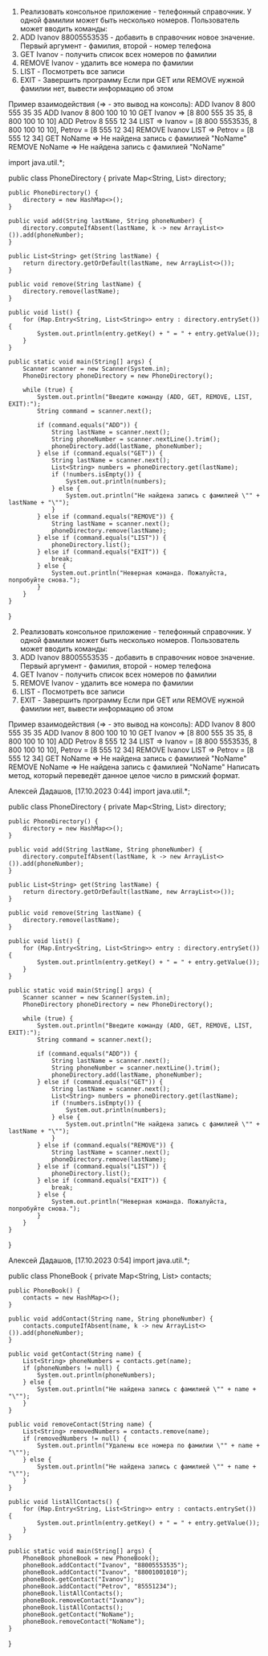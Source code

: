1. Реализовать консольное приложение - телефонный справочник.
У одной фамилии может быть несколько номеров.
Пользователь может вводить команды:
1. ADD Ivanov 88005553535 - добавить в справочник новое значение. Первый аргумент - фамилия, второй - номер телефона
2. GET Ivanov - получить список всех номеров по фамилии
3. REMOVE Ivanov - удалить все номера по фамилии
4. LIST - Посмотреть все записи
5. EXIT - Завершить программу
Если при GET или REMOVE нужной фамилии нет, вывести информацию об этом

Пример взаимодействия (=> - это вывод на консоль):
ADD Ivanov 8 800 555 35 35
ADD Ivanov 8 800 100 10 10
GET Ivanov => [8 800 555 35 35, 8 800 100 10 10]
ADD Petrov 8 555 12 34
LIST => Ivanov = [8 800 5553535, 8 800 100 10 10], Petrov = [8 555 12 34]
REMOVE Ivanov
LIST => Petrov = [8 555 12 34]
GET NoName => Не найдена запись с фамилией "NoName"
REMOVE NoName => Не найдена запись с фамилией "NoName"

import java.util.*;

public class PhoneDirectory {
    private Map<String, List<String>> directory;

    public PhoneDirectory() {
        directory = new HashMap<>();
    }

    public void add(String lastName, String phoneNumber) {
        directory.computeIfAbsent(lastName, k -> new ArrayList<>()).add(phoneNumber);
    }

    public List<String> get(String lastName) {
        return directory.getOrDefault(lastName, new ArrayList<>());
    }

    public void remove(String lastName) {
        directory.remove(lastName);
    }

    public void list() {
        for (Map.Entry<String, List<String>> entry : directory.entrySet()) {
            System.out.println(entry.getKey() + " = " + entry.getValue());
        }
    }

    public static void main(String[] args) {
        Scanner scanner = new Scanner(System.in);
        PhoneDirectory phoneDirectory = new PhoneDirectory();

        while (true) {
            System.out.println("Введите команду (ADD, GET, REMOVE, LIST, EXIT):");
            String command = scanner.next();

            if (command.equals("ADD")) {
                String lastName = scanner.next();
                String phoneNumber = scanner.nextLine().trim();
                phoneDirectory.add(lastName, phoneNumber);
            } else if (command.equals("GET")) {
                String lastName = scanner.next();
                List<String> numbers = phoneDirectory.get(lastName);
                if (!numbers.isEmpty()) {
                    System.out.println(numbers);
                } else {
                    System.out.println("Не найдена запись с фамилией \"" + lastName + "\"");
                }
            } else if (command.equals("REMOVE")) {
                String lastName = scanner.next();
                phoneDirectory.remove(lastName);
            } else if (command.equals("LIST")) {
                phoneDirectory.list();
            } else if (command.equals("EXIT")) {
                break;
            } else {
                System.out.println("Неверная команда. Пожалуйста, попробуйте снова.");
            }
        }
    }
}

2. Реализовать консольное приложение - телефонный справочник.
У одной фамилии может быть несколько номеров.
Пользователь может вводить команды:
1. ADD Ivanov 88005553535 - добавить в справочник новое значение. Первый аргумент - фамилия, второй - номер телефона
2. GET Ivanov - получить список всех номеров по фамилии
3. REMOVE Ivanov - удалить все номера по фамилии
4. LIST - Посмотреть все записи
5. EXIT - Завершить программу
Если при GET или REMOVE нужной фамилии нет, вывести информацию об этом

Пример взаимодействия (=> - это вывод на консоль):
ADD Ivanov 8 800 555 35 35
ADD Ivanov 8 800 100 10 10
GET Ivanov => [8 800 555 35 35, 8 800 100 10 10]
ADD Petrov 8 555 12 34
LIST => Ivanov = [8 800 5553535, 8 800 100 10 10], Petrov = [8 555 12 34]
REMOVE Ivanov
LIST => Petrov = [8 555 12 34]
GET NoName => Не найдена запись с фамилией "NoName"
REMOVE NoName => Не найдена запись с фамилией "NoName"
Написать метод, который переведёт данное целое число в римский формат.

Алексей Дадашов, [17.10.2023 0:44]
import java.util.*;

public class PhoneDirectory {
    private Map<String, List<String>> directory;

    public PhoneDirectory() {
        directory = new HashMap<>();
    }

    public void add(String lastName, String phoneNumber) {
        directory.computeIfAbsent(lastName, k -> new ArrayList<>()).add(phoneNumber);
    }

    public List<String> get(String lastName) {
        return directory.getOrDefault(lastName, new ArrayList<>());
    }

    public void remove(String lastName) {
        directory.remove(lastName);
    }

    public void list() {
        for (Map.Entry<String, List<String>> entry : directory.entrySet()) {
            System.out.println(entry.getKey() + " = " + entry.getValue());
        }
    }

    public static void main(String[] args) {
        Scanner scanner = new Scanner(System.in);
        PhoneDirectory phoneDirectory = new PhoneDirectory();

        while (true) {
            System.out.println("Введите команду (ADD, GET, REMOVE, LIST, EXIT):");
            String command = scanner.next();

            if (command.equals("ADD")) {
                String lastName = scanner.next();
                String phoneNumber = scanner.nextLine().trim();
                phoneDirectory.add(lastName, phoneNumber);
            } else if (command.equals("GET")) {
                String lastName = scanner.next();
                List<String> numbers = phoneDirectory.get(lastName);
                if (!numbers.isEmpty()) {
                    System.out.println(numbers);
                } else {
                    System.out.println("Не найдена запись с фамилией \"" + lastName + "\"");
                }
            } else if (command.equals("REMOVE")) {
                String lastName = scanner.next();
                phoneDirectory.remove(lastName);
            } else if (command.equals("LIST")) {
                phoneDirectory.list();
            } else if (command.equals("EXIT")) {
                break;
            } else {
                System.out.println("Неверная команда. Пожалуйста, попробуйте снова.");
            }
        }
    }
}

Алексей Дадашов, [17.10.2023 0:54]
import java.util.*;

public class PhoneBook {
    private Map<String, List<String>> contacts;

    public PhoneBook() {
        contacts = new HashMap<>();
    }

    public void addContact(String name, String phoneNumber) {
        contacts.computeIfAbsent(name, k -> new ArrayList<>()).add(phoneNumber);
    }

    public void getContact(String name) {
        List<String> phoneNumbers = contacts.get(name);
        if (phoneNumbers != null) {
            System.out.println(phoneNumbers);
        } else {
            System.out.println("Не найдена запись с фамилией \"" + name + "\"");
        }
    }

    public void removeContact(String name) {
        List<String> removedNumbers = contacts.remove(name);
        if (removedNumbers != null) {
            System.out.println("Удалены все номера по фамилии \"" + name + "\"");
        } else {
            System.out.println("Не найдена запись с фамилией \"" + name + "\"");
        }
    }

    public void listAllContacts() {
        for (Map.Entry<String, List<String>> entry : contacts.entrySet()) {
            System.out.println(entry.getKey() + " = " + entry.getValue());
        }
    }

    public static void main(String[] args) {
        PhoneBook phoneBook = new PhoneBook();
        phoneBook.addContact("Ivanov", "88005553535");
        phoneBook.addContact("Ivanov", "88001001010");
        phoneBook.getContact("Ivanov");
        phoneBook.addContact("Petrov", "85551234");
        phoneBook.listAllContacts();
        phoneBook.removeContact("Ivanov");
        phoneBook.listAllContacts();
        phoneBook.getContact("NoName");
        phoneBook.removeContact("NoName");
    }
}
